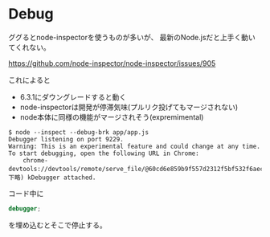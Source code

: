 # Debug

ググるとnode-inspectorを使うものが多いが、
最新のNode.jsだと上手く動いてくれない。

https://github.com/node-inspector/node-inspector/issues/905

これによると 

* 6.3.1にダウングレードすると動く
* node-inspectorは開発が停滞気味(プルリク投げてもマージされない)
* node本体に同様の機能がマージされそう(expremimental)

```
$ node --inspect --debug-brk app/app.js
Debugger listening on port 9229.
Warning: This is an experimental feature and could change at any time.
To start debugging, open the following URL in Chrome:
    chrome-devtools://devtools/remote/serve_file/@60cd6e859b9f557d2312f5bf532f6aec5f284980/(以下略) kDebugger attached.
```

コード中に

```javascript
debugger;
```

を埋め込むとそこで停止する。
